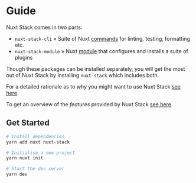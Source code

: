 # Guide

Nuxt Stack comes in two parts:

- `nuxt-stack-cli` » Suite of Nuxt [commands](/commands/) for linting, testing, formatting etc.
- `nuxt-stack-module` » Nuxt [module](/module/) that configures and installs a suite of plugins

Though these packages can be installed separately, you will get the most out of Nuxt Stack by installing `nuxt-stack` which includes both.

For a detailed rationale as to _why_ you might want to use Nuxt Stack [see here](./rationale.html).

To get an overview of the _features_ provided by Nuxt Stack [see here](./features.html).

## Get Started

```bash
# Install dependencies
yarn add nuxt nuxt-stack

# Initialise a new project
yarn nuxt init

# Start the dev server
yarn dev
```
